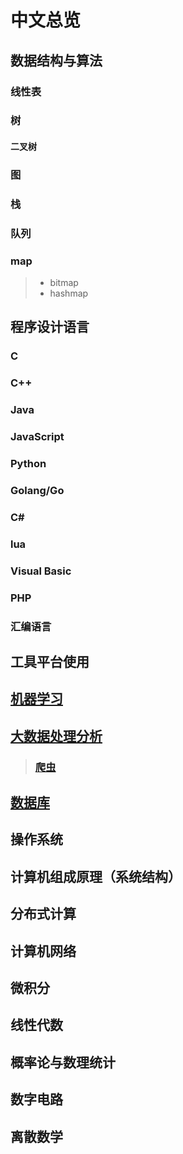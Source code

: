 # 中文总览

## 数据结构与算法

### 线性表

### 树

#### 二叉树

### 图

### 栈

### 队列

### map

> - bitmap
> - hashmap

## 程序设计语言

### C

### C++

### Java

### JavaScript

### Python

### Golang/Go

### C#

### lua

### Visual Basic

 ### PHP

### 汇编语言

## 工具平台使用

## [机器学习](./机器学习/ML.md)

## [大数据处理分析](./大数据/BD.md)

> ### [爬虫](./大数据/爬虫)

## [数据库](./数据库/DB.md)

## 操作系统

## 计算机组成原理（系统结构）

## 分布式计算

## 计算机网络

## 微积分

## 线性代数

## 概率论与数理统计

## 数字电路

## 离散数学

